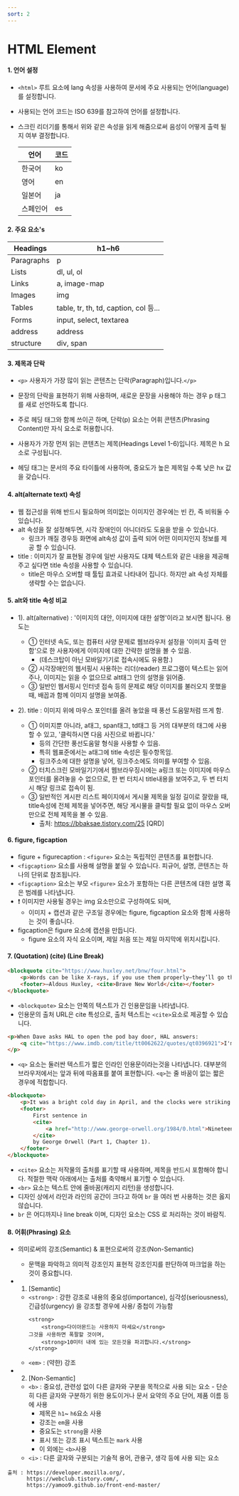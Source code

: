 ```yaml
---
sort: 2
---
```


# HTML Element

#### 1. 언어 설정
- `<html>` 루트 요소에 lang 속성을 사용하여 문서에 주요 사용되는 언어(language)를 설정합니다.
- 사용되는 언어 코드는 ISO 639를 참고하여 언어를 설정합니다.
- 스크린 리더기를 통해서 위와 같은 속성을 읽게 해줌으로써 음성이 어떻게 출력 될지 여부 결정합니다.

  | 언어     | 코드               |
  |----------|-------------------|
  | 한국어   | ko                |
  | 영어     | en                |
  | 일본어   | ja                |
  | 스페인어 | es                |


#### 2. 주요 요소's

| Headings   | h1~h6                                 |
|------------|---------------------------------------|
| Paragraphs | p                                     |
| Lists      | dl, ul, ol                            |
| Links      | a, image-map                          |
| Images     | img                                   |
| Tables     | table, tr, th, td, caption, col 등... |
| Forms      | input, select, textarea               |
| address    | address                               |
| structure  | div, span                             |


#### 3. 제목과 단락

- `<p>` 사용자가 가장 많이 읽는 콘텐츠는 단락(Paragraph)입니다.`</p>`
- 문장의 단락을 표현하기 위해 사용하며, 새로운 문장을 사용해야 하는 경우 p 태그를 새로 선언하도록 합니다.
- 주로 헤딩 태그와 함께 쓰이곤 하며, 단락(p) 요소는 어휘 콘텐츠(Phrasing Content)만 자식 요소로 허용합니다.

- 사용자가 가장 먼저 읽는 콘텐츠는 제목(Headings Level 1-6)입니다. 제목은 h 요소로 구성됩니다.
- 헤딩 태그는 문서의 주요 타이틀에 사용하며, 중요도가 높은 제목일 수록 낮은 hx 값을 갖습니다.

#### 4. alt(alternate text) 속성

- 웹 접근성을 위해 반드시 필요하며 의미없는 이미지인 경우에는 빈 칸, 즉 비워둘 수 있습니다.
- alt 속성을 잘 설정해두면, 시각 장애인이 아니더라도 도움을 받을 수 있습니다.
  - 링크가 깨질 경우등 화면에 alt속성 값이 출력 되어 어떤 이미지인지 정보를 제공 할 수 있습니다.
- title : 이미지가 잘 표현될 경우에 일반 사용자도 대체 텍스트와 같은 내용을 제공해 주고 싶다면 title 속성을 사용할 수 있습니다.
  - title은 마우스 오버할 때 툴팁 효과로 나타내어 집니다. 하지만 alt 속성 자체를 생략할 수는 없습니다.

#### 5. alt와 title 속성 비교

  - 1). alt(alternative) : '이미지의 대안, 이미지에 대한 설명'이라고 보시면 됩니다. 용도는
      - ① 인터넷 속도, 또는 컴퓨터 사양 문제로 웹브라우저 설정을 '이미지 출력 안 함'으로 한 사용자에게 이미지에 대한 간략한 설명을 볼 수 있음.
        - (데스크탑이 아닌 모바일기기로 접속시에도 유용함.)
      - ② 시각장애인의 웹서핑시 사용하는 리더(reader) 프로그램이 텍스트는 읽어주나, 이미지는 읽을 수 없으므로 alt태그 안의 설명을 읽어줌.
      - ③ 일반인 웹서핑시 인터넷 접속 등의 문제로 해당 이미지를 불러오지 못했을 때, 배꼽과 함께 이미지 설명을 보여줌.

  - 2). title : 이미지 위에 마우스 포인터를 올려 놓았을 때 풍선 도움말처럼 뜨게 함.
      - ① 이미지뿐 아니라, a태그, span태그, td태그 등 거의 대부분의 태그에 사용할 수 있고, '클릭하시면 다음 사진으로 바뀝니다.'
        - 등의 간단한 풍선도움말 형식을 사용할 수 있음.
        - 특히 웹표준에서는 a태그에 title 속성은 필수항목임.
        - 링크주소에 대한 설명을 넣어, 링크주소에도 의미를 부여할 수 있음.
      - ② 터치스크린 모바일기기에서 웹브라우징시에는 a링크 또는 이미지에 마우스 포인터를 올려놓을 수 없으므로, 한 번 터치시 title내용을 보여주고, 두 번 터치시 해당 링크로 접속이 됨.
      - ③ 일반적인 게시판 리스트 페이지에서 게시물 제목을 일정 길이로 잘랐을 때, title속성에 전체 제목을 넣어주면, 해당 게시물을 클릭할 필요 없이 마우스 오버만으로 전체 제목을 볼 수 있음.
        - 출처: https://bbaksae.tistory.com/25 [QRD]

#### 6. figure, figcaption
- figure + figurecaption : `<figure>` 요소는 독립적인 콘텐츠를 표현합니다.
- `<figcaption>` 요소를 사용해 설명을 붙일 수 있습니다. 피규어, 설명, 콘텐츠는 하나의 단위로 참조됩니다.
- `<figcaption>` 요소는 부모 `<figure>` 요소가 포함하는 다른 콘텐츠에 대한 설명 혹은 범례를 나타냅니다.
- :heavy_exclamation_mark: 이미지만 사용될 경우는 img 요소만으로 구성하여도 되며,
  - 이미지 + 캡션과 같은 구조일 경우에는 figure, figcaption 요소와 함께 사용하는 것이 좋습니다.
- figcaption은 figure 요소에 캡션을 만듭니다.
  - figure 요소의 자식 요소이며, 제일 처음 또는 제일 마지막에 위치시킵니다.



#### 7. (Quotation) (cite) (Line Break)

  ```html
  <blockquote cite="https://www.huxley.net/bnw/four.html">
      <p>Words can be like X-rays, if you use them properly—they’ll go through anything. You read and you’re pierce </p>
      <footer>—Aldous Huxley, <cite>Brave New World</cite></footer>
  </blockquote>
  ```
  - `<blockquote>` 요소는 안쪽의 텍스트가 긴 인용문임을 나타냅니다.
  - 인용문의 출처 URL은 cite 특성으로, 출처 텍스트는 `<cite>`요소로 제공할 수 있습니다.


  ```html
  <p>When Dave asks HAL to open the pod bay door, HAL answers:
      <q cite="https://www.imdb.com/title/tt0062622/quotes/qt0396921">I'm sorry, Dave. I'm afraid I can't do that.</q>
  </p>
  ```
  - `<q>` 요소는 둘러싼 텍스트가 짧은 인라인 인용문이라는것을 나타냅니다. 대부분의 브라우저에서는 앞과 뒤에 따옴표를 붙여 표현합니다. `<q>`는 줄 바꿈이 없는 짧은 경우에 적합합니다.


  ```html
  <blockquote>
      <p>It was a bright cold day in April, and the clocks were striking thirteen.</p>
      <footer>
          First sentence in
          <cite>
              <a href="http://www.george-orwell.org/1984/0.html">Nineteen Eighty-Four</a>
          </cite>
          by George Orwell (Part 1, Chapter 1).
      </footer>
  </blockquote>
  ```
  - `<cite>` 요소는 저작물의 출처를 표기할 때 사용하며, 제목을 반드시 포함해야 합니다. 적절한 맥락 아래에서는 출처를 축약해서 표기할 수 있습니다.
  - `<br>` 요소는 텍스트 안에 줄바꿈(캐리지 리턴)을 생성합니다.
  - 디자인 상에서 라인과 라인의 공간이 크다고 하여 `br` 을 여러 번 사용하는 것은 옳지 않습니다.
  - `br` 은 어디까지나 line break 이며, 디자인 요소는 CSS 로 처리하는 것이 바람직.


#### 8. 어휘(Phrasing) 요소
- 의미로써의 강조(Semantic) & 표현으로써의 강조(Non-Semantic)
  - 문맥을 파악하고 의미적 강조인지 표현적 강조인지를 판단하여 마크업을 하는 것이 중요합니다.


- 1) [Semantic]
  - `<strong>` : 강한 강조로 내용의 중요성(importance), 심각성(seriousness), 긴급성(urgency) 을 강조할 경우에 사용/ 중첩이 가능함
    ~~~
    <strong>
        <strong>다이아몬드는 사용하지 마세요</strong>
    그것을 사용하면 폭팔할 것이며,
        <strong>10미터 내에 있는 모든것을 파괴합니다.</strong>
    </strong>
    ~~~
  - `<em>` : (약한) 강조

- 2) [Non-Semantic]
  - `<b>` : 중요성, 관련성 없이 다른 글자와 구분을 목적으로 사용 되는 요소 - 단순히 다른 글자와 구분하기 위한 용도이거나 문서 요약의 주요 단어, 제품 이름 등에 사용
    - 제목은 `h1`~ `h6`요소 사용
    - 강조는 `em`을 사용
    - 중요도는 `strong`을 사용
    - 표시 또는 강조 표시 텍스트는 `mark` 사용
    - 이 외에는 `<b>`사용
  - `<i>` : 다른 글자와 구분되는 기술적 용어, 관용구, 생각 등에 사용 되는 요소



```note
출처 : https://developer.mozilla.org/,
      https://webclub.tistory.com/,
      https://yamoo9.github.io/front-end-master/
```